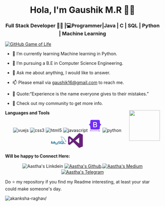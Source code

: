 







  <h1 align="center"> Hola, I'm Gaushik M.R 👋✨</h1>

 <h3 align="center">Full Stack Developer 👨‍💻 |​💻​Programmer|Java | C | SQL | Python | Machine Learning</h3>

<img align="center">[![GitHub Game of Life](https://github4life.herokuapp.com/ethomson.gif?z=6)](https://github4life.herokuapp.com/gaushikmr)

- 🌱 I’m currently learning Machine learning in Python.

- 💼 I’m pursuing a B.E in Computer Science Engineering.

- 💬 Ask me about anything, I would like to answer.

- 📫 Please email via gaushik16@gmail.com to reach me.

- 📌 Quote:“Experience is the name everyone gives to their mistakes.” 

- 👀 Check out my community to get more info.

<img align="right" width="100" height="100" src="https://media.giphy.com/media/dxn6fRlTIShoeBr69N/giphy.gif">
 


**Languages and Tools**

<p align="center"><img src=https://devicons.github.io/devicon/devicon.git/icons/vuejs/vuejs-original-wordmark.svg alt=vuejs width="40" height="40"/> <img  src=https://devicons.github.io/devicon/devicon.git/icons/css3/css3-original-wordmark.svg alt=css3 width="40" height="40"/> <img src=https://devicons.github.io/devicon/devicon.git/icons/html5/html5-original-wordmark.svg alt=html5 width="40" height="40"/> <img src=https://devicons.github.io/devicon/devicon.git/icons/javascript/javascript-original.svg alt=javascript width="40" height="40"/> <img src=https://raw.githubusercontent.com/devicons/devicon/master/icons/bootstrap/bootstrap-plain-wordmark.svg alt=Bootstrap width="40" height="40"/> <img src=https://devicons.github.io/devicon/devicon.git/icons/python/python-original-wordmark.svg alt=python width="50" height="50"/>
 <img src=https://raw.githubusercontent.com/devicons/devicon/master/icons/mysql/mysql-plain-wordmark.svg alt=mysql width="50" height="50"/> 
 <img src=https://raw.githubusercontent.com/devicons/devicon/master/icons/visualstudio/visualstudio-plain.svg alt=vs-code width="50" height="50"/></p>
 

**Will be happy to Connect Here:**


 <p align ="center"
<a href="https://www.linkedin.com/in/gaushik-m-r-08a58a135/">
  <img align="center" alt="Aastha's Linkdein" width="22px" src="https://cdn.jsdelivr.net/npm/simple-icons@v3/icons/linkedin.svg" />
</a>
<a href="https://github.com/gaushikmr">
  <img align="center" alt="Aastha's Github" width="22px" src="https://cdn.jsdelivr.net/npm/simple-icons@v3/icons/github.svg" />
</a>
<a href="/">
<img align="center" alt="Aastha's Medium" width="22px" src="https://cdn.jsdelivr.net/npm/simple-icons@v3/icons/medium.svg" />
</a>
<a href="">
  <img align="center" alt="Aastha's Telegram" width="22px" src="https://cdn.jsdelivr.net/npm/simple-icons@v3/icons/telegram.svg" />
</a>

</p>

Do ⭐ my repository if you find my Readme interesting, at least your star could make someone's day.  


<p align="left"> <img src=https://komarev.com/ghpvc/?username=gaushikmr alt=akanksha-raghav/></p>


 
